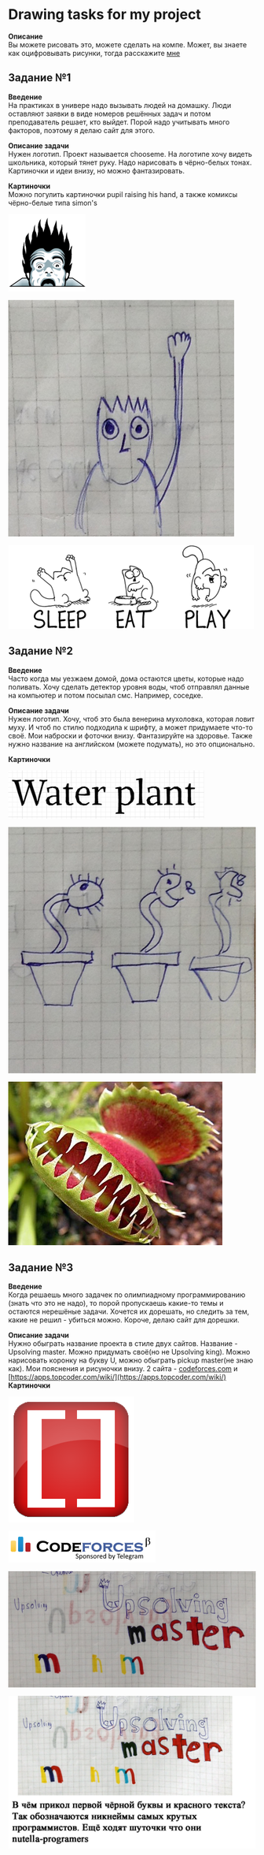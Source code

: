 # Drawing tasks for my project

<b>Описание</b><br>
Вы можете рисовать это, можете сделать на компе. Может, вы знаете как оцифровывать рисунки, тогда расскажите [мне](https://vk.com/misteraverin)


<h2>Задание №1</h2>
<b>Введение</b><br>
На практиках в универе надо вызывать людей на домашку. Люди оставляют заявки в виде номеров решённых задач и потом преподаватель решает, кто выйдет. Порой надо учитывать много факторов, поэтому я делаю сайт для этого. 

<b>Описание задачи</b><br>
Нужен логотип. Проект называется chooseme. На логотипе хочу видеть школьника, который тянет руку. Надо нарисовать в чёрно-белых тонах. Картиночки и идеи внизу, но можно фантазировать. 

<b>Картиночки</b><br>
Можно погулить картиночки pupil raising his hand, а также комиксы чёрно-белые типа simon's

![coding](https://github.com/test-vogel/tasks/blob/master/task1/codinghorror.png)


![pupil](https://github.com/test-vogel/tasks/blob/master/task1/rising_his_hand.jpg)


![simon's](https://github.com/test-vogel/tasks/blob/master/task1/simons.png)

<h2>Задание №2</h2>
<b>Введение</b><br>
Часто когда мы уезжаем домой, дома остаются цветы, которые надо поливать. Хочу сделать детектор уровня воды, чтоб отправлял данные на компьютер и потом посылал смс. Например, cоседке. 

<b>Описание задачи</b><br>
Нужен логотип. Хочу, чтоб это была венерина мухоловка, которая ловит муху. И чтоб по стилю подходила к шрифту, а может придумаете что-то своё. Мои наброски и фоточки внизу. Фантазируйте на здоровье. Также нужно название на английском (можете подумать), но это опционально.

<b>Картиночки</b>

![typeface](https://github.com/test-vogel/tasks/blob/master/task2/alike_angular.png)


![plant](https://github.com/test-vogel/tasks/blob/master/task2/mukholovka.jpg)


![simon's](https://github.com/test-vogel/tasks/blob/master/task2/venerina.jpg)

<h2>Задание №3</h2>
<b>Введение</b><br>
Когда решаешь много задачек по олимпиадному программированию (знать что это не надо), то порой пропускаешь какие-то темы и остаются нерешёные задачи. Хочется их дорешать, но следить за тем, какие не решил - убиться можно. Короче, делаю сайт для дорешки.

<b>Описание задачи</b><br>
Нужно обыграть название проекта в стиле двух сайтов. Название - Upsolving master. Можно придумать своё(но не Upsolving king). Можно нарисовать коронку на букву U, можно обыграть pickup master(не знаю как). Мои пояснения и рисуночки внизу. 
2 сайта - [codeforces.com](https://codeforces.com) и [https://apps.topcoder.com/wiki/](https://apps.topcoder.com/wiki/)
<b>Картиночки</b>

![](https://github.com/test-vogel/tasks/blob/master/task3/Topcoder.png)

![](https://github.com/test-vogel/tasks/blob/master/task3/codeforces-logo-with-telegram.png)

![](https://github.com/test-vogel/tasks/blob/master/task3/upsolving.jpg)

![](https://github.com/test-vogel/tasks/blob/master/task3/upsolving_master.jpg)


